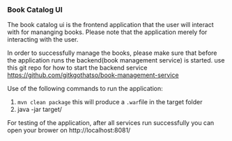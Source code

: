 ### Book Catalog UI

The book catalog ui is the frontend application that the user will interact with for mananging books.
Please note that the application merely for interacting with the user.

In order to successfully manage the books, please make sure that before the application runs the 
 backend(book management service) is started. use this git repo for how to start the backend service https://github.com/gitkgothatso/book-management-service

 Use of the following commands to run the application:

 1. `mvn clean package` this will produce a `.war`file in the target folder
 2. java -jar target/


For testing of the application, after all services run successfully you can open your brower on http://localhost:8081/

